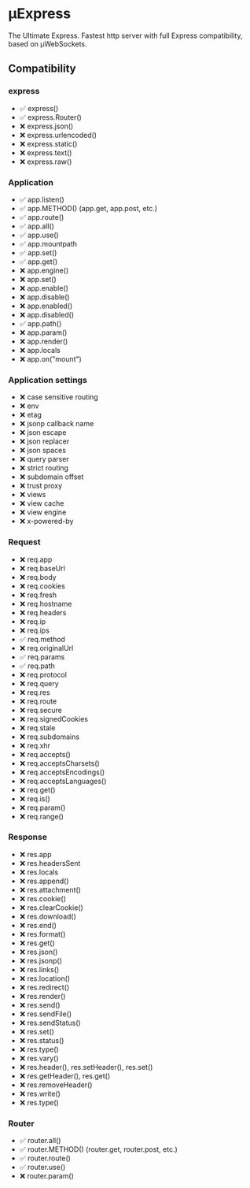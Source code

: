 # µExpress

The Ultimate Express. Fastest http server with full Express compatibility, based on µWebSockets.

## Compatibility

### express

- ✅ express()
- ✅ express.Router()
- ❌ express.json()
- ❌ express.urlencoded()
- ❌ express.static()
- ❌ express.text()
- ❌ express.raw()

### Application

- ✅ app.listen()
- ✅ app.METHOD() (app.get, app.post, etc.)
- ✅ app.route()
- ✅ app.all()
- ✅ app.use()
- ✅ app.mountpath
- ✅ app.set()
- ✅ app.get()
- ❌ app.engine()
- ❌ app.set()
- ❌ app.enable()
- ❌ app.disable()
- ❌ app.enabled()
- ❌ app.disabled()
- ✅ app.path()
- ❌ app.param()
- ❌ app.render()
- ❌ app.locals
- ❌ app.on("mount")

### Application settings

- ❌ case sensitive routing
- ❌ env
- ❌ etag
- ❌ jsonp callback name
- ❌ json escape
- ❌ json replacer
- ❌ json spaces
- ❌ query parser
- ❌ strict routing
- ❌ subdomain offset
- ❌ trust proxy
- ❌ views
- ❌ view cache
- ❌ view engine
- ❌ x-powered-by

### Request
- ❌ req.app
- ❌ req.baseUrl
- ❌ req.body
- ❌ req.cookies
- ❌ req.fresh
- ❌ req.hostname
- ❌ req.headers
- ❌ req.ip
- ❌ req.ips
- ✅ req.method
- ❌ req.originalUrl
- ✅ req.params
- ✅ req.path
- ❌ req.protocol
- ❌ req.query
- ❌ req.res
- ❌ req.route
- ❌ req.secure
- ❌ req.signedCookies
- ❌ req.stale
- ❌ req.subdomains
- ❌ req.xhr
- ❌ req.accepts()
- ❌ req.acceptsCharsets()
- ❌ req.acceptsEncodings()
- ❌ req.acceptsLanguages()
- ❌ req.get()
- ❌ req.is()
- ❌ req.param()
- ❌ req.range()

### Response

- ❌ res.app
- ❌ res.headersSent
- ❌ res.locals
- ❌ res.append()
- ❌ res.attachment()
- ❌ res.cookie()
- ❌ res.clearCookie()
- ❌ res.download()
- ❌ res.end()
- ❌ res.format()
- ❌ res.get()
- ❌ res.json()
- ❌ res.jsonp()
- ❌ res.links()
- ❌ res.location()
- ❌ res.redirect()
- ❌ res.render()
- ❌ res.send()
- ❌ res.sendFile()
- ❌ res.sendStatus()
- ❌ res.set()
- ❌ res.status()
- ❌ res.type()
- ❌ res.vary()
- ❌ res.header(), res.setHeader(), res.set()
- ❌ res.getHeader(), res.get()
- ❌ res.removeHeader()
- ❌ res.write()
- ❌ res.type()

### Router

- ✅ router.all()
- ✅ router.METHOD() (router.get, router.post, etc.)
- ✅ router.route()
- ✅ router.use()
- ❌ router.param()
